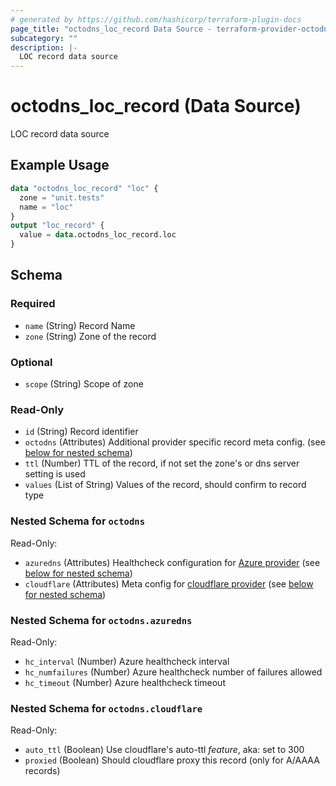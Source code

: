 ```yaml
---
# generated by https://github.com/hashicorp/terraform-plugin-docs
page_title: "octodns_loc_record Data Source - terraform-provider-octodns"
subcategory: ""
description: |-
  LOC record data source
---
```


# octodns_loc_record (Data Source)

LOC record data source

## Example Usage

```terraform
data "octodns_loc_record" "loc" {
  zone = "unit.tests"
  name = "loc"
}
output "loc_record" {
  value = data.octodns_loc_record.loc
}
```

<!-- schema generated by tfplugindocs -->
## Schema

### Required

- `name` (String) Record Name
- `zone` (String) Zone of the record

### Optional

- `scope` (String) Scope of zone

### Read-Only

- `id` (String) Record identifier
- `octodns` (Attributes) Additional provider specific record meta config. (see [below for nested schema](#nestedatt--octodns))
- `ttl` (Number) TTL of the record, if not set the zone's or dns server setting is used
- `values` (List of String) Values of the record, should confirm to record type

<a id="nestedatt--octodns"></a>
### Nested Schema for `octodns`

Read-Only:

- `azuredns` (Attributes) Healthcheck configuration for [Azure provider](https://github.com/octodns/octodns-azure/?tab=readme-ov-file#healthchecks) (see [below for nested schema](#nestedatt--octodns--azuredns))
- `cloudflare` (Attributes) Meta config for [cloudflare provider](https://github.com/octodns/octodns-cloudflare/?tab=readme-ov-file#configuration) (see [below for nested schema](#nestedatt--octodns--cloudflare))

<a id="nestedatt--octodns--azuredns"></a>
### Nested Schema for `octodns.azuredns`

Read-Only:

- `hc_interval` (Number) Azure healthcheck interval
- `hc_numfailures` (Number) Azure healthcheck number of failures allowed
- `hc_timeout` (Number) Azure healthcheck timeout


<a id="nestedatt--octodns--cloudflare"></a>
### Nested Schema for `octodns.cloudflare`

Read-Only:

- `auto_ttl` (Boolean) Use cloudflare's auto-ttl *feature*, aka: set to 300
- `proxied` (Boolean) Should cloudflare proxy this record (only for A/AAAA records)
